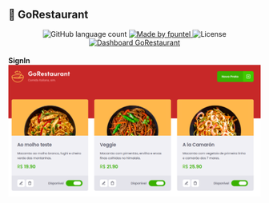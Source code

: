 ## :rocket: GoRestaurant
<p align="center">
  <img alt="GitHub language count" src="https://img.shields.io/github/languages/count/fpuntel/GoRestaurantWeb?color=%2304D361">

  <a href="https://rocketseat.com.br">
    <img alt="Made by fpuntel" src="https://img.shields.io/badge/made%20by-fpuntel-%2304D361">
  </a>

  <img alt="License" src="https://img.shields.io/badge/license-MIT-%2304D361">

  <a href="https://github.com/fpuntel/GoRestaurantWeb/stargazers">
    <img alt="Dashboard GoRestaurant" src="https://img.shields.io/github/stars/fpuntel/GoRestaurantWeb?style=social?style=social">
  </a>
</p>

<h4>SignIn</4>
<br>
<img alt="Made by fpuntel"  src="src/images/dashboard.png">
